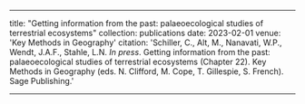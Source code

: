 ---

title: "Getting information from the past: palaeoecological studies of terrestrial ecosystems"
collection: publications
date: 2023-02-01
venue: 'Key Methods in Geography'
citation: 'Schiller, C., Alt, M., Nanavati, W.P., Wendt, J.A.F., Stahle, L.N. <i>In press</i>. Getting information from the past: palaeoecological studies of terrestrial ecosystems (Chapter 22). Key Methods in Geography (eds. N. Clifford, M. Cope, T. Gillespie, S. French). Sage Publishing.'

---